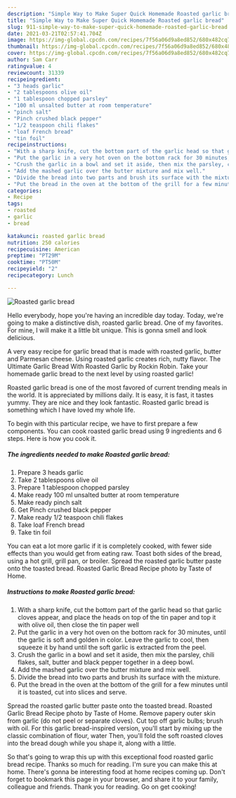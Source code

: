 ```yaml
---
description: "Simple Way to Make Super Quick Homemade Roasted garlic bread"
title: "Simple Way to Make Super Quick Homemade Roasted garlic bread"
slug: 911-simple-way-to-make-super-quick-homemade-roasted-garlic-bread
date: 2021-03-21T02:57:41.704Z
image: https://img-global.cpcdn.com/recipes/7f56a06d9a8ed852/680x482cq70/roasted-garlic-bread-recipe-main-photo.jpg
thumbnail: https://img-global.cpcdn.com/recipes/7f56a06d9a8ed852/680x482cq70/roasted-garlic-bread-recipe-main-photo.jpg
cover: https://img-global.cpcdn.com/recipes/7f56a06d9a8ed852/680x482cq70/roasted-garlic-bread-recipe-main-photo.jpg
author: Sam Carr
ratingvalue: 4
reviewcount: 31339
recipeingredient:
- "3 heads garlic"
- "2 tablespoons olive oil"
- "1 tablespoon chopped parsley"
- "100 ml unsalted butter at room temperature"
- "pinch salt"
- "Pinch crushed black pepper"
- "1/2 teaspoon chili flakes"
- "loaf French bread"
- "tin foil"
recipeinstructions:
- "With a sharp knife, cut the bottom part of the garlic head so that garlic cloves appear, and place the heads on top of the tin paper and top it with olive oil, then close the tin paper well"
- "Put the garlic in a very hot oven on the bottom rack for 30 minutes, until the garlic is soft and golden in color. Leave the garlic to cool, then squeeze it by hand until the soft garlic is extracted from the peel."
- "Crush the garlic in a bowl and set it aside, then mix the parsley, chili flakes, salt, butter and black pepper together in a deep bowl."
- "Add the mashed garlic over the butter mixture and mix well."
- "Divide the bread into two parts and brush its surface with the mixture."
- "Put the bread in the oven at the bottom of the grill for a few minutes until it is toasted, cut into slices and serve."
categories:
- Recipe
tags:
- roasted
- garlic
- bread

katakunci: roasted garlic bread 
nutrition: 250 calories
recipecuisine: American
preptime: "PT29M"
cooktime: "PT50M"
recipeyield: "2"
recipecategory: Lunch

---
```



![Roasted garlic bread](https://img-global.cpcdn.com/recipes/7f56a06d9a8ed852/680x482cq70/roasted-garlic-bread-recipe-main-photo.jpg)

Hello everybody, hope you're having an incredible day today. Today, we're going to make a distinctive dish, roasted garlic bread. One of my favorites. For mine, I will make it a little bit unique. This is gonna smell and look delicious.

A very easy recipe for garlic bread that is made with roasted garlic, butter and Parmesan cheese. Using roasted garlic creates rich, nutty flavor. The Ultimate Garlic Bread With Roasted Garlic by Rockin Robin. Take your homemade garlic bread to the next level by using roasted garlic!

Roasted garlic bread is one of the most favored of current trending meals in the world. It is appreciated by millions daily. It is easy, it is fast, it tastes yummy. They are nice and they look fantastic. Roasted garlic bread is something which I have loved my whole life.


To begin with this particular recipe, we have to first prepare a few components. You can cook roasted garlic bread using 9 ingredients and 6 steps. Here is how you cook it.

<!--inarticleads1-->

##### The ingredients needed to make Roasted garlic bread:

1. Prepare 3 heads garlic
1. Take 2 tablespoons olive oil
1. Prepare 1 tablespoon chopped parsley
1. Make ready 100 ml unsalted butter at room temperature
1. Make ready pinch salt
1. Get Pinch crushed black pepper
1. Make ready 1/2 teaspoon chili flakes
1. Take loaf French bread
1. Take tin foil


You can eat a lot more garlic if it is completely cooked, with fewer side effects than you would get from eating raw. Toast both sides of the bread, using a hot grill, grill pan, or broiler. Spread the roasted garlic butter paste onto the toasted bread. Roasted Garlic Bread Recipe photo by Taste of Home. 

<!--inarticleads2-->

##### Instructions to make Roasted garlic bread:

1. With a sharp knife, cut the bottom part of the garlic head so that garlic cloves appear, and place the heads on top of the tin paper and top it with olive oil, then close the tin paper well
1. Put the garlic in a very hot oven on the bottom rack for 30 minutes, until the garlic is soft and golden in color. Leave the garlic to cool, then squeeze it by hand until the soft garlic is extracted from the peel.
1. Crush the garlic in a bowl and set it aside, then mix the parsley, chili flakes, salt, butter and black pepper together in a deep bowl.
1. Add the mashed garlic over the butter mixture and mix well.
1. Divide the bread into two parts and brush its surface with the mixture.
1. Put the bread in the oven at the bottom of the grill for a few minutes until it is toasted, cut into slices and serve.


Spread the roasted garlic butter paste onto the toasted bread. Roasted Garlic Bread Recipe photo by Taste of Home. Remove papery outer skin from garlic (do not peel or separate cloves). Cut top off garlic bulbs; brush with oil. For this garlic bread-inspired version, you&#39;ll start by mixing up the classic combination of flour, water Then, you&#39;ll fold the soft roasted cloves into the bread dough while you shape it, along with a little. 

So that's going to wrap this up with this exceptional food roasted garlic bread recipe. Thanks so much for reading. I'm sure you can make this at home. There's gonna be interesting food at home recipes coming up. Don't forget to bookmark this page in your browser, and share it to your family, colleague and friends. Thank you for reading. Go on get cooking!
